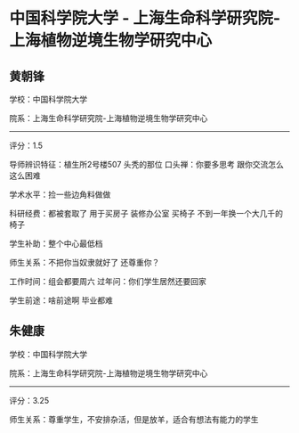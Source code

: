 # 中国科学院大学 - 上海生命科学研究院-上海植物逆境生物学研究中心

## 黄朝锋

学校：中国科学院大学

院系：上海生命科学研究院-上海植物逆境生物学研究中心

* * *

评分：1.5

导师辨识特征：植生所2号楼507 头秃的那位
口头禅：你要多思考 跟你交流怎么这么困难

学术水平：捡一些边角料做做

科研经费：都被套取了 用于买房子 装修办公室 买椅子 不到一年换一个大几千的椅子

学生补助：整个中心最低档

师生关系：不把你当奴隶就好了 还尊重你？

工作时间：组会都要周六 过年问：你们学生居然还要回家

学生前途：啥前途啊 毕业都难

## 朱健康

学校：中国科学院大学

院系：上海生命科学研究院-上海植物逆境生物学研究中心

* * *

评分：3.25

师生关系：尊重学生，不安排杂活，但是放羊，适合有想法有能力的学生